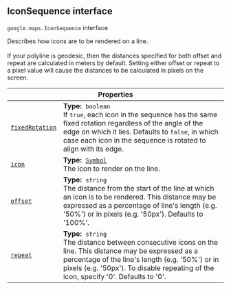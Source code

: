 
<devsite-heading text=" IconSequence interface" for="IconSequence" level="h2" link="" toc="" back-to-top=""><h2 id="IconSequence" is-upgraded="">IconSequence interface</h2></devsite-heading>
<p>
<code translate="no" dir="ltr"><span itemprop="path">google.maps</span>.<span itemprop="name">IconSequence</span></code>
interface
</p>
<p>Describes how icons are to be rendered on a line. <br><br> If your polyline is geodesic, then the distances specified for both offset and repeat are calculated in meters by default. Setting either offset or repeat to a pixel value will cause the distances to be calculated in pixels on the screen.</p>
<div class="devsite-table-wrapper"><table class="properties responsive" summary="interface IconSequence - Properties">
<thead>
<tr><th colspan="2">Properties</th>
</tr></thead>
<tbody>
<tr id="IconSequence.fixedRotation">
<td itemprop="property"><code translate="no" dir="ltr"><a class="secret-link" href="#IconSequence.fixedRotation"><span>fixedRotation</span></a></code></td>
<td><div><strong>Type:</strong>&nbsp; <code translate="no" dir="ltr">boolean</code></div>
<div class="desc">If <code translate="no" dir="ltr">true</code>, each icon in the sequence has the same fixed rotation regardless of the angle of the edge on which it lies. Defaults to <code translate="no" dir="ltr">false</code>, in which case each icon in the sequence is rotated to align with its edge.</div></td>
</tr>
<tr id="IconSequence.icon">
<td itemprop="property"><code translate="no" dir="ltr"><a class="secret-link" href="#IconSequence.icon"><span>icon</span></a></code></td>
<td><div><strong>Type:</strong>&nbsp; <code translate="no" dir="ltr"><a href="Symbol.md">Symbol</a></code></div>
<div class="desc">The icon to render on the line.</div></td>
</tr>
<tr id="IconSequence.offset">
<td itemprop="property"><code translate="no" dir="ltr"><a class="secret-link" href="#IconSequence.offset"><span>offset</span></a></code></td>
<td><div><strong>Type:</strong>&nbsp; <code translate="no" dir="ltr">string</code></div>
<div class="desc">The distance from the start of the line at which an icon is to be rendered. This distance may be expressed as a percentage of line's length (e.g. '50%') or in pixels (e.g. '50px'). Defaults to '100%'.</div></td>
</tr>
<tr id="IconSequence.repeat">
<td itemprop="property"><code translate="no" dir="ltr"><a class="secret-link" href="#IconSequence.repeat"><span>repeat</span></a></code></td>
<td><div><strong>Type:</strong>&nbsp; <code translate="no" dir="ltr">string</code></div>
<div class="desc">The distance between consecutive icons on the line. This distance may be expressed as a percentage of the line's length (e.g. '50%') or in pixels (e.g. '50px'). To disable repeating of the icon, specify '0'. Defaults to '0'.</div></td>
</tr>
</tbody>
</table></div>
<script src="replace_links.js"></script>
